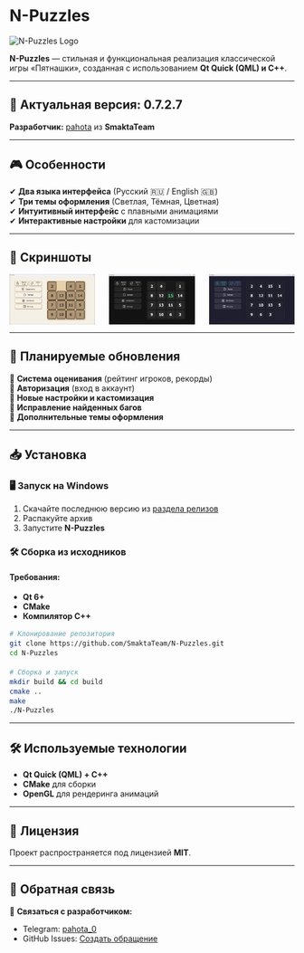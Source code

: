 # N-Puzzles

![N-Puzzles Logo](images/logo.png)

**N-Puzzles** — стильная и функциональная реализация классической игры «Пятнашки», созданная с использованием **Qt Quick (QML) и C++**.

---

## 🚀 Актуальная версия: **0.7.2.7**

**Разработчик:** [pahota](https://t.me/pahota_0) из **SmaktaTeam**

---

## 🎮 Особенности

✔ **Два языка интерфейса** (Русский 🇷🇺 / English 🇬🇧)  
✔ **Три темы оформления** (Светлая, Тёмная, Цветная)  
✔ **Интуитивный интерфейс** с плавными анимациями  
✔ **Интерактивные настройки** для кастомизации  

---

## 📸 Скриншоты

<div style="display: flex; justify-content: space-between;">
  <img src="Img/ScreenLight.png" width="30%">
  <img src="Img/ScreenDark.png" width="30%">
  <img src="Img/ScreenColorful.png" width="30%">
</div>


---

## 🔮 Планируемые обновления

🔹 **Система оценивания** (рейтинг игроков, рекорды)  
🔹 **Авторизация** (вход в аккаунт)  
🔹 **Новые настройки и кастомизация**  
🔹 **Исправление найденных багов**  
🔹 **Дополнительные темы оформления**  

---

## 📥 Установка

### 🖥 Запуск на Windows
1. Скачайте последнюю версию из [раздела релизов](https://github.com/SmaktaTeam/N-Puzzles/releases)
2. Распакуйте архив
3. Запустите **N-Puzzles**

### 🛠 Сборка из исходников
#### Требования:
- **Qt 6+**
- **CMake**
- **Компилятор C++**

```sh
# Клонирование репозитория
git clone https://github.com/SmaktaTeam/N-Puzzles.git
cd N-Puzzles

# Сборка и запуск
mkdir build && cd build
cmake ..
make
./N-Puzzles
```

---

## 🛠 Используемые технологии

- **Qt Quick (QML) + C++**
- **CMake** для сборки
- **OpenGL** для рендеринга анимаций

---

## 📜 Лицензия
Проект распространяется под лицензией **MIT**.

---

## 💬 Обратная связь

📢 **Связаться с разработчиком:**  
- Telegram: [pahota_0](https://t.me/pahota_0)
- GitHub Issues: [Создать обращение](https://github.com/pahota/N-Puzzles/issues)


